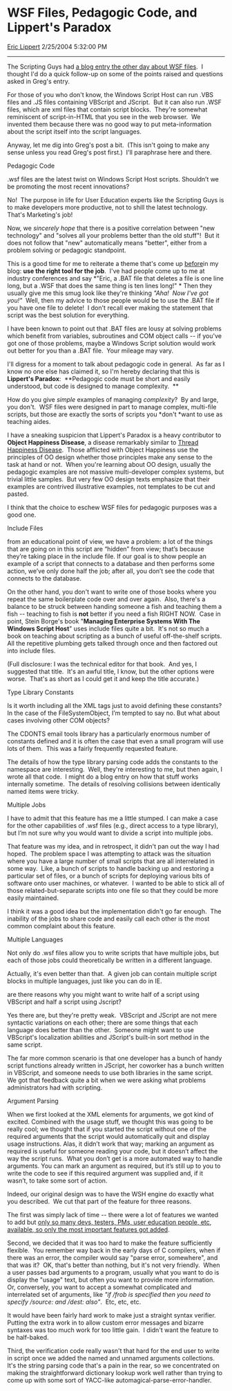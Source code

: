 # WSF Files, Pedagogic Code, and Lippert's Paradox

[Eric Lippert](https://social.msdn.microsoft.com/profile/Eric%20Lippert) 2/25/2004 5:32:00 PM

-----

The Scripting Guys had [a blog entry the other day about WSF files](/gstemp/archive/2004/02/24/79183.aspx "http://blogs.msdn.com/gstemp/archive/2004/02/24/79183.aspx").  I thought I'd do a quick follow-up on some of the points raised and questions asked in Greg's entry. 

For those of you who don't know, the Windows Script Host can run .VBS files and .JS files containing VBScript and JScript.  But it can also run .WSF files, which are xml files that contain script blocks.  They're somewhat reminiscent of script-in-HTML that you see in the web browser.  We invented them because there was no good way to put meta-information about the script itself into the script languages.  

Anyway, let me dig into Greg's post a bit.  (This isn't going to make any sense unless you read Greg's post first.)  I'll paraphrase here and there. 

Pedagogic Code 

.wsf files are the latest twist on Windows Script Host scripts. Shouldn’t we be promoting the most recent innovations? 

No\!  The purpose in life for User Education experts like the Scripting Guys is to make developers more productive, not to shill the latest technology.  That's Marketing's job\! 

Now, we *sincerely hope* that there is a positive correlation between "new technology" and "solves all your problems better than the old stuff"\!  But it does not follow that "new" automatically means "better", either from a problem solving or pedagogic standpoint. 

This is a good time for me to reiterate a theme that's come up [before](http://blogs.msdn.com/ericlippert/archive/2003/11/18/53388.aspx)in my blog: **use the right tool for the job**.  I've had people come up to me at industry conferences and say *"Eric, a .BAT file that deletes a file is one line long, but a .WSF that does the same thing is ten lines long\!" * Then they usually give me this smug look like they're thinking *"Aha\!  Now I've got you\!"*  Well, then my advice to those people would be to use the .BAT file if you have one file to delete\!  I don't recall ever making the statement that script was the best solution for everything. 

I have been known to point out that .BAT files are lousy at solving problems which benefit from variables, subroutines and COM object calls -- if you've got one of those problems, maybe a Windows Script solution would work out better for you than a .BAT file.  Your mileage may vary. 

I'll digress for a moment to talk about pedagogic code in general.  As far as I know no one else has claimed it, so I'm hereby declaring that this is **Lippert's Paradox**:  **Pedagogic code must be short and easily understood, but code is designed to manage complexity.  **

How do you give *simple* examples of managing *complexity*?  By and large, you don't.  WSF files were designed in part to manage complex, multi-file scripts, but those are exactly the sorts of scripts you *don't *want to use as teaching aides. 

I have a sneaking suspicion that Lippert's Paradox is a heavy contributor to **Object Happiness Disease**, a disease remarkably similar to [Thread Happiness Disease](/ericlippert/archive/2004/02/15/73366.aspx "http://blogs.msdn.com/ericlippert/archive/2003/09/18/53046.aspx").  Those afflicted with Object Happiness use the principles of OO design whether those principles make any sense to the task at hand or not.  When you're learning about OO design, usually the pedagogic examples are not massive multi-developer complex systems, but trivial little samples.  But very few OO design texts emphasize that their examples are contrived illustrative examples, not templates to be cut and pasted. 

I think that the choice to eschew WSF files for pedagogic purposes was a good one. 

Include Files 

from an educational point of view, we have a problem: a lot of the things that are going on in this script are “hidden” from view; that’s because they’re taking place in the include file. If our goal is to show people an example of a script that connects to a database and then performs some action, we’ve only done half the job; after all, you don’t see the code that connects to the database. 

On the other hand, you don't want to write one of those books where you repeat the same boilerplate code over and over again.  Also, there's a balance to be struck between handing someone a fish and teaching them a fish -- teaching to fish is **not** better if you need a fish RIGHT NOW.  Case in point, Stein Borge's book "**Managing Enterprise Systems With The Windows Script Host**" uses include files quite a bit.  It's not so much a book on teaching about scripting as a bunch of useful off-the-shelf scripts.  All the repetitive plumbing gets talked through once and then factored out into include files. 

(Full disclosure: I was the technical editor for that book.  And yes, I suggested that title.  It's an awful title, I know, but the other options were worse.  That's as short as I could get it and keep the title accurate.) 

Type Library Constants 

Is it worth including all the XML tags just to avoid defining these constants? In the case of the FileSystemObject, I’m tempted to say no. But what about cases involving other COM objects? 

The CDONTS email tools library has a particularly enormous number of constants defined and it is often the case that even a small program will use lots of them.  This was a fairly frequently requested feature. 

The details of how the type library parsing code adds the constants to the namespace are interesting.  Well, they're interesting to me, but then again, I wrote all that code.  I might do a blog entry on how that stuff works internally sometime.  The details of resolving collisions between identically named items were tricky. 

Multiple Jobs 

I have to admit that this feature has me a little stumped. I can make a case for the other capabilities of .wsf files (e.g., direct access to a type library), but I’m not sure why you would want to divide a script into multiple jobs. 

That feature was my idea, and in retrospect, it didn't pan out the way I had hoped.  The problem space I was attempting to attack was the situation where you have a large number of small scripts that are all interrelated in some way.  Like, a bunch of scripts to handle backing up and restoring a particular set of files, or a bunch of scripts for deploying various bits of software onto user machines, or whatever.  I wanted to be able to stick all of those related-but-separate scripts into one file so that they could be more easily maintained. 

I think it was a good idea but the implementation didn't go far enough.  The inability of the jobs to share code and easily call each other is the most common complaint about this feature. 

Multiple Languages 

Not only do .wsf files allow you to write scripts that have multiple jobs, but each of those jobs could theoretically be written in a different language. 

Actually, it's even better than that.  A given job can contain multiple script blocks in multiple languages, just like you can do in IE. 

are there reasons why you might want to write half of a script using VBScript and half a script using Jscript? 

Yes there are, but they're pretty weak.  VBScript and JScript are not mere syntactic variations on each other; there are some things that each language does better than the other.  Someone might want to use VBScript's localization abilities and JScript's built-in sort method in the same script.  

The far more common scenario is that one developer has a bunch of handy script functions already written in JScript, her coworker has a bunch written in VBScript, and someone needs to use both libraries in the same script.  We got that feedback quite a bit when we were asking what problems administrators had with scripting. 

Argument Parsing 

When we first looked at the XML elements for arguments, we got kind of excited. Combined with the usage stuff, we thought this was going to be really cool; we thought that if you started the script without one of the required arguments that the script would automatically quit and display usage instructions. Alas, it didn’t work that way; marking an argument as required is useful for someone reading your code, but it doesn’t affect the way the script runs.  What you don’t get is a more automated way to handle arguments. You can mark an argument as required, but it’s still up to you to write the code to see if this required argument was supplied and, if it wasn’t, to take some sort of action. 

Indeed, our original design was to have the WSH engine do exactly what you described.  We cut that part of the feature for three reasons.  

The first was simply lack of time -- there were a lot of features we wanted to add but [only so many devs, testers, PMs, user education people, etc, available, so only the most important features got added](http://blogs.msdn.com/ericlippert/archive/2003/10/28/53298.aspx).  

Second, we decided that it was too hard to make the feature sufficiently flexible.  You remember way back in the early days of C compilers, when if there was an error, the compiler would say "parse error, somewhere", and that was it?  OK, that's better than nothing, but it's not very friendly.  When a user passes bad arguments to a program, usually what you want to do is display the "usage" text, but often you want to provide more information.  Or, conversely, you want to accept a somewhat complicated and interrelated set of arguments, like *"if /frob is specified then you need to specify /source: and /dest: also"*.  Etc, etc, etc.  

It would have been fairly hard work to make just a straight syntax verifier.  Putting the extra work in to allow custom error messages and bizarre syntaxes was too much work for too little gain.  I didn't want the feature to be half-baked. 

Third, the verification code really wasn't that hard for the end user to write in script once we added the named and unnamed arguments collections.  It's the string parsing code that's a pain in the rear, so we concentrated on making the straightforward dictionary lookup work well rather than trying to come up with some sort of YACC-like automagical-parse-error-handler.

